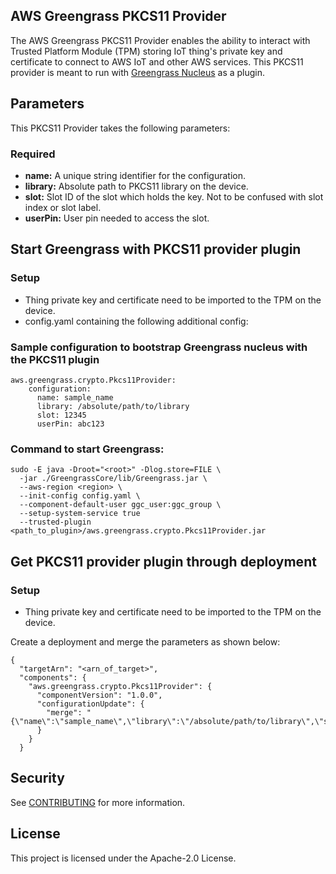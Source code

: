 ## AWS Greengrass PKCS11 Provider

The AWS Greengrass PKCS11 Provider enables the ability to interact with Trusted Platform Module (TPM) storing IoT thing's private key and certificate to connect to AWS IoT and other AWS services. This PKCS11 provider is meant to run with [Greengrass Nucleus](https://github.com/aws-greengrass/aws-greengrass-nucleus) as a plugin.

## Parameters

This PKCS11 Provider takes the following parameters:

### Required
* **name:** A unique string identifier for the configuration.
* **library:** Absolute path to PKCS11 library on the device.
* **slot:** Slot ID of the slot which holds the key. Not to be confused with slot index or slot label.
* **userPin:** User pin needed to access the slot. 

## Start Greengrass with PKCS11 provider plugin
### Setup

* Thing private key and certificate need to be imported to the TPM on the device.
* config.yaml containing the following additional config:

### Sample configuration to bootstrap Greengrass nucleus with the PKCS11 plugin
```
aws.greengrass.crypto.Pkcs11Provider:
    configuration:
      name: sample_name
      library: /absolute/path/to/library
      slot: 12345
      userPin: abc123
```
### Command to start Greengrass: 
```
sudo -E java -Droot="<root>" -Dlog.store=FILE \
  -jar ./GreengrassCore/lib/Greengrass.jar \
  --aws-region <region> \
  --init-config config.yaml \
  --component-default-user ggc_user:ggc_group \
  --setup-system-service true
  --trusted-plugin <path_to_plugin>/aws.greengrass.crypto.Pkcs11Provider.jar
```


## Get PKCS11 provider plugin through deployment
### Setup

* Thing private key and certificate need to be imported to the TPM on the device.  


Create a deployment and merge the parameters as shown below:
```
{
  "targetArn": "<arn_of_target>",
  "components": {
    "aws.greengrass.crypto.Pkcs11Provider": {
      "componentVersion": "1.0.0",
      "configurationUpdate": {
        "merge": "{\"name\":\"sample_name\",\"library\":\"/absolute/path/to/library\",\"slot\":12345,\"userPin\":\"abc123\"}"
      }
    }
  }
```

## Security

See [CONTRIBUTING](CONTRIBUTING.md#security-issue-notifications) for more information.

## License

This project is licensed under the Apache-2.0 License.

